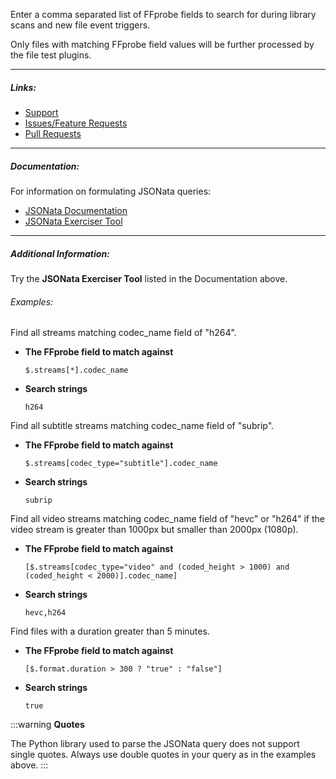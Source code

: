 
Enter a comma separated list of FFprobe fields to search for during library scans and new file event triggers.

Only files with matching FFprobe field values will be further processed by the file test plugins.

---

##### Links:

- [Support](https://unmanic.app/discord)
- [Issues/Feature Requests](https://github.com/Unmanic/plugin.limit_library_search_by_ffprobe_data/issues)
- [Pull Requests](https://github.com/Unmanic/plugin.limit_library_search_by_ffprobe_data/pulls)

---

##### Documentation:

For information on formulating JSONata queries:
- [JSONata Documentation](https://docs.jsonata.org/overview.html)
- [JSONata Exerciser Tool](https://try.jsonata.org/pdNmg6BId)

---

##### Additional Information:

Try the **JSONata Exerciser Tool** listed in the Documentation above.

###### Examples:

Find all streams matching codec_name field of "h264".

  - **The FFprobe field to match against**
    ```
    $.streams[*].codec_name
    ```
  - **Search strings**
    ```
    h264
    ```

Find all subtitle streams matching codec_name field of "subrip".

  - **The FFprobe field to match against**
    ```
    $.streams[codec_type="subtitle"].codec_name
    ```
  - **Search strings**
    ```
    subrip
    ```

Find all video streams matching codec_name field of "hevc" or "h264" if the video stream is greater than 1000px but smaller than 2000px (1080p).

  - **The FFprobe field to match against**
    ```
    [$.streams[codec_type="video" and (coded_height > 1000) and (coded_height < 2000)].codec_name]
    ```
  - **Search strings**
    ```
    hevc,h264
    ```

Find files with a duration greater than 5 minutes.

  - **The FFprobe field to match against**
    ```
    [$.format.duration > 300 ? "true" : "false"]
    ```
  - **Search strings**
    ```
    true
    ```

:::warning
**Quotes**

The Python library used to parse the JSONata query does not support single quotes. Always use double quotes in your query as in the examples above.
:::
